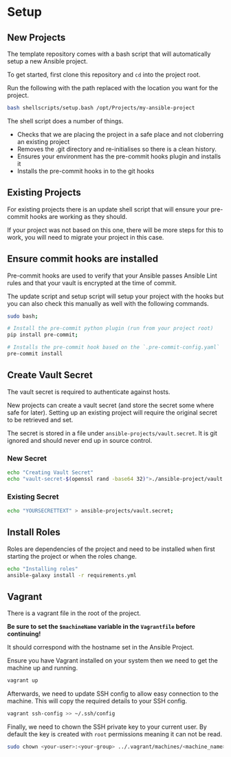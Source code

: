 # Setup

## New Projects
The template repository comes with a bash script that will automatically setup a new Ansible project.

To get started, first clone this repository and `cd` into the project root.

Run the following with the path replaced with the location you want for the project.
```bash
bash shellscripts/setup.bash /opt/Projects/my-ansible-project
```

The shell script does a number of things.
* Checks that we are placing the project in a safe place and not cloberring an existing project
* Removes the .git directory and re-initialises so there is a clean history.
* Ensures your environment has the pre-commit hooks plugin and installs it
* Installs the pre-commit hooks in to the git hooks

## Existing Projects
For existing projects there is an update shell script that will ensure your pre-commit hooks are working as they should.

If your project was not based on this one, there will be more steps for this to work, you will need to migrate your project
in this case.
 

## Ensure commit hooks are installed
Pre-commit hooks are used to verify that your Ansible passes Ansible Lint rules and that your vault is encrypted
at the time of commit.

The update script and setup script will setup your project with the hooks but you can also check this manually as well
with the following commands.

```bash
sudo bash;

# Install the pre-commit python plugin (run from your project root)
pip install pre-commit;

# Installs the pre-commit hook based on the `.pre-commit-config.yaml`
pre-commit install
```

## Create Vault Secret
The vault secret is required to authenticate against hosts.

New projects can create a vault secret (and store the secret some where safe for later).
Setting up an existing project will require the original secret to be retrieved and set.

The secret is stored in a file under `ansible-projects/vault.secret`. 
It is git ignored and should never end up in source control.

### New Secret
```bash
echo "Creating Vault Secret"
echo "vault-secret-$(openssl rand -base64 32)">./ansible-project/vault.secret
```

### Existing Secret
```bash
echo "YOURSECRETTEXT" > ansible-projects/vault.secret;
```

## Install Roles
Roles are dependencies of the project and need to be installed when first starting the project or when the roles change.

```bash
echo "Installing roles"
ansible-galaxy install -r requirements.yml
```

## Vagrant
There is a vagrant file in the root of the project.

**Be sure to set the `$machineName` variable in the `Vagrantfile` before continuing!**

It should correspond with the hostname set in the Ansible Project.

Ensure you have Vagrant installed on your system then we need to get the machine up and running.

```bash
vagrant up
```

Afterwards, we need to update SSH config to allow easy connection to the machine. This will copy the required details 
to your SSH config. 
```bash
vagrant ssh-config >> ~/.ssh/config
```

Finally, we need to chown the SSH private key to your current user.
By default the key is created with `root` permissions meaning it can not be read.
```bash
sudo chown <your-user>:<your-group> ../.vagrant/machines/<machine_name>/libvirt/private_key
```